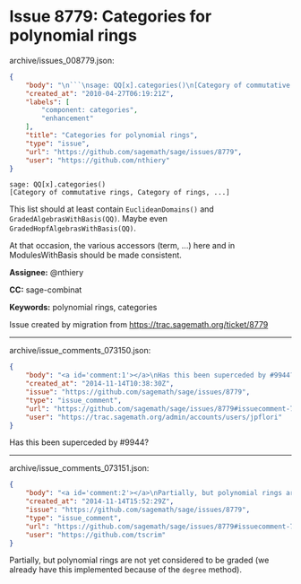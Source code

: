 # Issue 8779: Categories for polynomial rings

archive/issues_008779.json:
```json
{
    "body": "\n```\nsage: QQ[x].categories()\n[Category of commutative rings, Category of rings, ...]\n```\n\nThis list should at least contain `EuclideanDomains()` and `GradedAlgebrasWithBasis(QQ)`. Maybe even `GradedHopfAlgebrasWithBasis(QQ)`.\n\nAt that occasion, the various accessors (term, ...) here and in ModulesWithBasis should be made consistent.\n\n**Assignee:** @nthiery\n\n**CC:**  sage-combinat\n\n**Keywords:** polynomial rings, categories\n\nIssue created by migration from https://trac.sagemath.org/ticket/8779\n\n",
    "created_at": "2010-04-27T06:19:21Z",
    "labels": [
        "component: categories",
        "enhancement"
    ],
    "title": "Categories for polynomial rings",
    "type": "issue",
    "url": "https://github.com/sagemath/sage/issues/8779",
    "user": "https://github.com/nthiery"
}
```

```
sage: QQ[x].categories()
[Category of commutative rings, Category of rings, ...]
```

This list should at least contain `EuclideanDomains()` and `GradedAlgebrasWithBasis(QQ)`. Maybe even `GradedHopfAlgebrasWithBasis(QQ)`.

At that occasion, the various accessors (term, ...) here and in ModulesWithBasis should be made consistent.

**Assignee:** @nthiery

**CC:**  sage-combinat

**Keywords:** polynomial rings, categories

Issue created by migration from https://trac.sagemath.org/ticket/8779





---

archive/issue_comments_073150.json:
```json
{
    "body": "<a id='comment:1'></a>\nHas this been superceded by #9944?",
    "created_at": "2014-11-14T10:38:30Z",
    "issue": "https://github.com/sagemath/sage/issues/8779",
    "type": "issue_comment",
    "url": "https://github.com/sagemath/sage/issues/8779#issuecomment-73150",
    "user": "https://trac.sagemath.org/admin/accounts/users/jpflori"
}
```

<a id='comment:1'></a>
Has this been superceded by #9944?



---

archive/issue_comments_073151.json:
```json
{
    "body": "<a id='comment:2'></a>\nPartially, but polynomial rings are not yet considered to be graded (we already have this implemented because of the `degree` method).",
    "created_at": "2014-11-14T15:52:29Z",
    "issue": "https://github.com/sagemath/sage/issues/8779",
    "type": "issue_comment",
    "url": "https://github.com/sagemath/sage/issues/8779#issuecomment-73151",
    "user": "https://github.com/tscrim"
}
```

<a id='comment:2'></a>
Partially, but polynomial rings are not yet considered to be graded (we already have this implemented because of the `degree` method).
